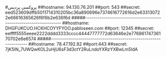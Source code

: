 #پروکسی پردیس 
##hostname: 94.130.76.201
##port: 543
##secret: eed523609dffb5011714310205bc36a890696e7374616772616d2e633130722e66616365626f6f6b2e636f6d
#####------------------------------------------------------------------
##hostname: DHGFUKCUO.HCKHCOYYFYOO.pabloseen.com
##port: 12345
##secret: eeffff5555eeee2222dddd3333cccc44447777772d63646e2e77686174736170702e6e6574
#####------------------------------------------------------------------
##hostname: 78.47.192.82
##port:443
##secret: 7jK5IN_7UWQwKOL2uHjU6sF3d3ctY2RuLndoYXRzYXBwLm5ldA